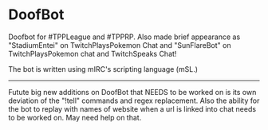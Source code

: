 DoofBot
=======

Doofbot for #TPPLeague and #TPPRP. Also made brief appearance as "StadiumEntei" on TwitchPlaysPokemon Chat and "SunFlareBot" on TwitchPlaysPokemon chat and TwitchSpeaks Chat!

The bot is written using mIRC's scripting language (mSL.)
***************************************************
Futute big new additions on DoofBot that NEEDS to be worked on is its own deviation of the "!tell" commands and regex replacement. Also the ability for the bot to replay with names of website when a url is linked into chat needs to be worked on. May need help on that.
